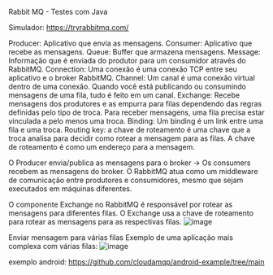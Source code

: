 Rabbit MQ - Testes com Java 


Simulador: https://tryrabbitmq.com/

Producer: Aplicativo que envia as mensagens.
Consumer: Aplicativo que recebe as mensagens.
Queue: Buffer que armazena mensagens.
Message: Informação que é enviada do produtor para um consumidor através do RabbitMQ.
Connection: Uma conexão é uma conexão TCP entre seu aplicativo e o broker RabbitMQ.
Channel: Um canal é uma conexão virtual dentro de uma conexão. Quando você está publicando ou consumindo mensagens de uma fila, tudo é feito em um canal.
Exchange: Recebe mensagens dos produtores e as empurra para filas dependendo das regras definidas pelo tipo de troca. Para receber mensagens, uma fila precisa estar vinculada a pelo menos uma troca.
Binding: Um binding é um link entre uma fila e uma troca.
Routing key: a chave de roteamento é uma chave que a troca analisa para decidir como rotear a mensagem para as filas. A chave de roteamento é como um endereço para a mensagem.


O Producer envia/publica as mensagens para o broker -> Os consumers recebem as mensagens do broker. O RabbitMQ atua como um middleware de comunicação entre produtores e consumidores, mesmo que sejam executados em máquinas diferentes.

O componente Exchange no RabbitMQ é responsável por rotear as mensagens para diferentes filas. O Exchange usa a chave de roteamento para rotear as mensagens para as respectivas filas.
![image](https://github.com/cassioseffrin/RabbitMQTests/assets/13109831/0b65a097-b083-406a-b058-2113c81dfbac)


Enviar mensagem para várias filas
Exemplo de uma aplicação mais complexa com várias filas:
![image](https://github.com/cassioseffrin/RabbitMQTests/assets/13109831/1ab44e06-fd47-43c9-964a-7fc856067374)



exemplo android:
https://github.com/cloudamqp/android-example/tree/main

